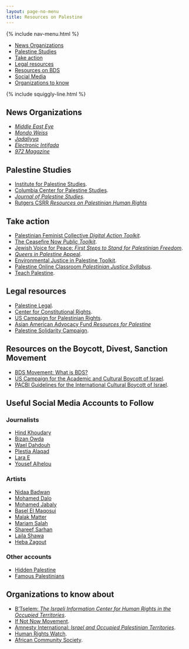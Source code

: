 ```yaml
---
layout: page-no-menu
title: Resources on Palestine
---
```


{% include nav-menu.html %}

<ul class="nav-menu-small" style="">
    <li class="nav-item-small"><a href="#news-organizations">News Organizations</a></li>
    <li class="nav-item-small"><a href="#palestine-studies">Palestine Studies</a></li>
    <li class="nav-item-small"><a href="#take-action">Take action</a></li>
    <li class="nav-item-small"><a href="#legal-resources">Legal resources</a></li>
    <li class="nav-item-small"><a href="#resources-on-the-boycott-divest-sanction-movement">Resources on BDS</a></li>
    <li class="nav-item-small"><a href="#useful-social-media-accounts-to-follow">Social Media</a></li>
    <li class="nav-item-small"><a href="#organizations-to-know-about">Organizations to know</a></li>
</ul>

{% include squiggly-line.html %}

## News Organizations
- [*Middle East Eye*](https://www.middleeasteye.net/)
- [*Mondo Weiss*](https://mondoweiss.net/)
- [*Jadaliyya*](https://www.jadaliyya.com/)
- [*Electronic Intifada*](https://electronicintifada.net/)
- [*972 Magazine*](https://www.972mag.com/)

## Palestine Studies
- [Institute for Palestine Studies](https://www.palestine-studies.org).
- [Columbia Center for Palestine Studies](https://palestine.mei.columbia.edu/beyond-columbia).
- [*Journal of Palestine Studies*](https://www.tandfonline.com/toc/rpal20/current).
- [Rutgers CSRR *Resources on Palestinian Human Rights*](https://csrr.rutgers.edu/resources/palestinefacts/)

## Take action
- [Palestinian Feminist Collective *Digital Action Toolkit*](https://palestinianfeministcollective.org/all-out-for-palestine/).
- [The Ceasefire Now *Public Toolkit*](https://docs.google.com/document/d/1hpHkM9KlH5Yn3xq7nk9xfPtIkWZDblWnCKD8xt5DBx0/edit?mc_cid=c8137117f7&mc_eid=4664f66718).
- [Jewish Voice for Peace: *First Steps to Stand for Palestinian Freedom*](https://www.jewishvoiceforpeace.org/2023/10/18/first-steps/).
- [*Queers in Palestine* Appeal](https://queersinpalestine.noblogs.org/).
- [Environmental Justice in Palestine Toolkit](https://www.intersectionalenvironmentalist.com/toolkits/a-digital-toolkit-exploring-environmental-justice-in-palestine).
- [Palestine Online Classroom *Palestinian Justice Syllabus*](https://www.poconlineclassroom.com/syllabi/palestinian-justice).
- [Teach Palestine](https://teachpalestine.org/).

## Legal resources
- [Palestine Legal](https://palestinelegal.org/resources).
- [Center for Constitutional Rights](https://ccrjustice.org/home/get-involved/tools-resources).
- [US Campaign for Palestinian Rights](https://uscpr.org/resources/).
- [Asian American Advocacy Fund *Resources for Palestine*](https://asianamericanadvocacyfund.org/resources-for-palestine)
- [Palestine Solidarity Campaign](https://palestinecampaign.org/).

## Resources on the Boycott, Divest, Sanction Movement
- [BDS Movement: What is BDS?](https://bdsmovement.net/what-is-bds)
- [US Campaign for the Academic and Cultural Boycott of Israel](https://usacbi.org/).
- [PACBI Guidelines for the International Cultural Boycott of Israel](https://bdsmovement.net/tags/pacbi-key-documents).

## Useful Social Media Accounts to Follow
### Journalists
- [Hind Khoudary](https://www.instagram.com/hindkhoudary)
- [Bizan Owda](https://www.instagram.com/wizard_bisan1/?hl=en)
- [Wael Dahdouh](https://www.instagram.com/wael_eldahdouh/?hl=en)
- [Plestia Alaqad](https://www.instagram.com/byplestia/?hl=en)
- [Lara E](https://www.instagram.com/gazangirl/?hl=en)
- [Yousef Alhelou](https://www.instagram.com/alhelou.y/)

### Artists
- [Nidaa Badwan](https://www.instagram.com/nidaa_badwan)
- [Mohamed Dalo](https://www.instagram.com/mohameddalo)
- [Mohamed Jabaly](https://www.instagram.com/jabalymohamed)
- [Basel El Maqosui](https://www.instagram.com/basel_elmaqosui)
- [Malak Matter](https://www.instagram.com/malakmattarart)
- [Mariam Salah](https://www.instagram.com/mariamsalah8311)
- [Shareef Sarhan](https://www.instagram.com/shareef_sarhan)
- [Laila Shawa](https://www.instagram.com/laila.shawa)
- [Heba Zagout](https://www.instagram.com/zagoutheba)

### Other accounts
- [Hidden Palestine](https://www.instagram.com/hiddenpalestine/?hl=en)
- [Famous Palestinians](https://www.instagram.com/famous_palestinians/)

## Organizations to know about
- [B’Tselem: *The Israeli Information Center for Human Rights in the Occupied Territories*](https://www.btselem.org/publications).
- [If Not Now Movement](https://www.ifnotnowmovement.org).
- [Amnesty International: *Israel and Occupied Palestinian Territories*](https://www.amnesty.org/en/location/middle-east-and-north-africa/israel-and-occupied-palestinian-territories/report-israel-and-occupied-palestinian-territories/).
- [Human Rights Watch](https://www.hrw.org/middle-east/north-africa/israel/palestine).
- [African Community Society](https://www.afropalestinians.org/).